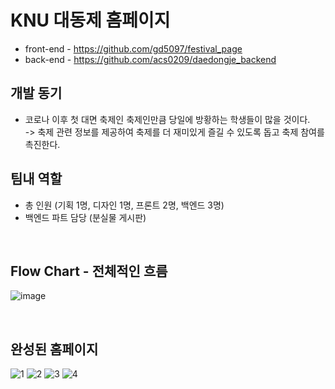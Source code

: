 # KNU 대동제 홈페이지

* front-end - https://github.com/gd5097/festival_page
* back-end - https://github.com/acs0209/daedongje_backend

## 개발 동기
* 코로나 이후 첫 대면 축제인 축제인만큼 당일에 방황하는 학생들이 많을 것이다. <br>
-> 축제 관련 정보를 제공하여 축제를 더 재미있게 즐길 수 있도록 돕고 축제 참여를 촉진한다.

## 팀내 역할
* 총 인원 (기획 1명, 디자인 1명, 프론트 2명, 백엔드 3명)
* 백엔드 파트 담당 (분실물 게시판)
<br>

## Flow Chart - 전체적인 흐름
![image](https://user-images.githubusercontent.com/103200144/222932702-39a6a3f5-0c70-4c54-aa7c-b63d519c4c61.png)

<br>

## 완성된 홈페이지
![1](https://user-images.githubusercontent.com/103200144/222931849-ae6c0d32-d385-4bed-96fe-babef36a3a98.png)
![2](https://user-images.githubusercontent.com/103200144/222931851-21a0dc68-212b-4180-82d7-41b066395be5.png)
![3](https://user-images.githubusercontent.com/103200144/222931856-e335b713-1cdd-4f2b-8a53-3bd93457f1a8.png)
![4](https://user-images.githubusercontent.com/103200144/222931858-cce1951e-49e7-45a2-925d-541e0c47a21b.png)
